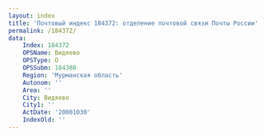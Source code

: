 ```yaml
---
layout: index
title: 'Почтовый индекс 184372: отделение почтовой связи Почты России'
permalink: /184372/
data:
    Index: 184372
    OPSName: Видяево
    OPSType: О
    OPSSubm: 184380
    Region: 'Мурманская область'
    Autonom: ''
    Area: ''
    City: Видяево
    City1: ''
    ActDate: '20001030'
    IndexOld: ''
---
```

